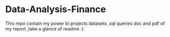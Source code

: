 # Data-Analysis-Finance
This repo contain my power bi projects datasets ,sql queries doc and pdf of my report ,take a glance of readme :)
